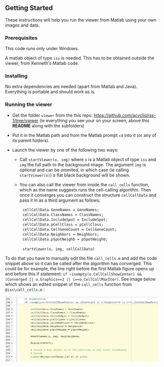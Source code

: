 
## Getting Started

These instructions will help you run the viewer from Matlab using your own images and data.

### Prerequisites
This code runs only under Windows.

A matlab object of type `iss` is needed. This has to be obtained outside the viewer, from Kenneth's Matlab code. 


### Installing
No extra dependencies are needed (apart from Matlab and Java). Everything is portable and should work as is.


### Running the viewer
* Get the folder `viewer` from the this repo:
https://github.com/acycliq/iss-1/tree/viewer (ie everything you see your on your screen, above this **README** along with the subfolders)

* Put it in the Matlab path and from the Matlab prompt `cd` into it (or any of its parent folders).

* Launch the viewer by one of the following two ways:
    * Call `startViewer(o, img)`
    where  `o` is a Matlab object of type `iss` and `img` the full path to the background image. 
    The argument `img` is optional and can be ommited, in which case (ie calling `startViewer(o)`) 
    a flat black background will be shown.
    
    * You can also call the viewer from inside the `call_cells` function, which as the name suggests runs the cell-calling algorithm. Then once 
    it converges you can construct the structure `cellCallData` and pass it in as a third argument as follows:
    
```
        cellCallData.GeneNames = GeneNames;
        cellCallData.ClassNames = ClassNames; 
        cellCallData.IncludeSpot = IncludeSpot;
        cellCallData.pCellClass = pCellClass;
        cellCallData.CellGeneCount = CellGeneCount;
        cellCallData.Neighbors = Neighbors;
        cellCallData.pSpotNeighb = pSpotNeighb;
        
        startViewer(o, img, cellCallData)
```
To do that you have to manually edit the file `call_cells.m`  and add the code snippet above so it can be called after the algorithm 
has converged. This could be for example, the line right before the first Matlab figure opens up and before this if statement: 
`if ~isempty(o.CellCallShowCenter) && (Converged || o.Graphics==2 || i==o.CellCallMaxIter)`. See image below which shows an edited snippet 
of the `call_cells` function from `@iss\call_cells.m` :
 
 
 ![alt text](screen.png)